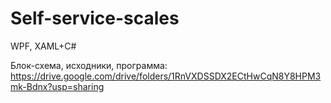 # Self-service-scales
WPF, XAML+C#

Блок-схема, исходники, программа: https://drive.google.com/drive/folders/1RnVXDSSDX2ECtHwCqN8Y8HPM3mk-Bdnx?usp=sharing
